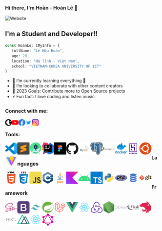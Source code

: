 ### Hi there, I'm Hoàn - [Hoàn Lê][website] 👋 

![Website](https://readme-typing-svg.herokuapp.com/?width=800&lines=Student%20at%20%20Viet%20-%20Korea%20University%20of%20Information%20Communication%20Technology;%20Fullstack%20Web%20application%20developer,%20Mobile%20application%20developer)

## I'm a Student and Developer!!

```typescript
const HoanLe: IMyInfo = {
   fullName: "Lê Hữu Hoàn",
   age: 20,
   location: "Hà Tĩnh - Việt Nam",
   school: "VIETNAM-KOREA UNIVERSITY OF ICT"
}
```

- 🌱 I’m currently learning everything 🤣
- 👯 I’m looking to collaborate with other content creators
- 🥅 2023 Goals: Contribute more to Open Source projects
- ⚡ Fun fact: I love coding and listen music 

### Connect with me:

[<img align="left" alt="Hoanle.tk" width="22px" src="https://raw.githubusercontent.com/iconic/open-iconic/master/svg/globe.svg" />][website]
[<img align="left" alt="Hoàn Lê | YouTube" width="22px" src="https://github.com/github/explore/blob/main/topics/youtube/youtube.png" />][youtube]
[<img align="left" alt="Hoàn Lê | LinkedIn" width="22px" src="https://github.com/github/explore/blob/main/topics/facebook/facebook.png" />][facebook]
[<img align="left" alt="Hoàn Lê | Twitter" width="22px" src="https://github.com/github/explore/blob/main/topics/twitter/twitter.png" />][twitter]
[<img align="left" alt="Hoàn Lê | Instagram" width="22px" src="https://github.com/github/explore/blob/main/topics/instagram/instagram.png" />][instagram]

<br />

### Tools:

<img align="left" alt="Visual Studio" width="40px" src="https://raw.githubusercontent.com/github/explore/80688e429a7d4ef2fca1e82350fe8e3517d3494d/topics/visual-studio-code/visual-studio-code.png" />
<img align="left" alt="Sublime text" width="40px" src="https://raw.githubusercontent.com/github/explore/80688e429a7d4ef2fca1e82350fe8e3517d3494d/topics/sublime-text/sublime-text.png" />
<img align="left" alt="Android Studio" width="40px" src="https://github.com/github/explore/blob/main/topics/android-studio/android-studio.png" />
<img align="left" alt="intelLJ" width="40px" src="https://github.com/github/explore/blob/main/topics/intellij-idea/intellij-idea.png" />
<img align="left" alt="Figma" width="40px" src="https://github.com/github/explore/blob/main/topics/figma/figma.png" />
<img align="left" alt="GitHub" width="40px" src="https://raw.githubusercontent.com/github/explore/78df643247d429f6cc873026c0622819ad797942/topics/github/github.png" />
<img align="left" alt="MySQL" width="40px" src="https://github.com/github/explore/blob/main/topics/mysql/mysql.png" />
<img align="left" alt="" width="40px" src="https://github.com/github/explore/blob/main/topics/postgresql/postgresql.png" />
<img align="left" alt="" width="40px" src="https://github.com/github/explore/blob/main/topics/mongodb/mongodb.png" />
<img align="left" alt="Docker" width="40px" src="https://github.com/github/explore/blob/main/topics/docker/docker.png" />
<img align="left" alt="Heroku" width="40px" src="https://github.com/github/explore/blob/main/topics/heroku/heroku.png" />
<img align="left" alt="Heroku" width="40px" src="https://github.com/github/explore/blob/main/topics/ubuntu/ubuntu.png" />
<img align="left" alt="Vite" width="40px" src="https://github.com/github/explore/blob/main/topics/vite/vite.png" />
<br />

### Languages

<img align="left" alt="HTML5" width="40px" src="https://raw.githubusercontent.com/github/explore/80688e429a7d4ef2fca1e82350fe8e3517d3494d/topics/html/html.png" />
<img align="left" alt="CSS3" width="40px" src="https://raw.githubusercontent.com/github/explore/80688e429a7d4ef2fca1e82350fe8e3517d3494d/topics/css/css.png" />
<img align="left" alt="JavaScript" width="40px" src="https://raw.githubusercontent.com/github/explore/80688e429a7d4ef2fca1e82350fe8e3517d3494d/topics/javascript/javascript.png" />
<img align="left" alt="HTML5" width="40px" src="https://raw.githubusercontent.com/github/explore/80688e429a7d4ef2fca1e82350fe8e3517d3494d/topics/cpp/cpp.png" />
<img align="left" alt="Java" width="40px" src="https://github.com/github/explore/blob/main/topics/java/java.png" />
<img align="left" alt="Kotlin" width="40px" src="https://raw.githubusercontent.com/github/explore/80688e429a7d4ef2fca1e82350fe8e3517d3494d/topics/kotlin/kotlin.png" />
<img align="left" alt="Android" width="40px" src="https://github.com/github/explore/blob/main/topics/android/android.png" />
<img align="left" alt="" width="40px" src="https://github.com/github/explore/blob/main/topics/typescript/typescript.png" />
<img align="left" alt="Py thon" width="40px" src="https://raw.githubusercontent.com/github/explore/80688e429a7d4ef2fca1e82350fe8e3517d3494d/topics/python/python.png" />
<img align="left" alt="PHP" width="40px" src="https://raw.githubusercontent.com/github/explore/80688e429a7d4ef2fca1e82350fe8e3517d3494d/topics/php/php.png" />
<img align="left" alt="SQL" width="40px" src="https://raw.githubusercontent.com/github/explore/80688e429a7d4ef2fca1e82350fe8e3517d3494d/topics/sql/sql.png" />
<img align="left" alt="Git" width="40px" src="https://raw.githubusercontent.com/github/explore/80688e429a7d4ef2fca1e82350fe8e3517d3494d/topics/git/git.png" />

<br />

### Framework

<img align="left" alt="Sass" width="40px" src="https://github.com/github/explore/blob/main/topics/sass/sass.png" />
<img align="left" alt="Bootstrap" width="40px" src="https://github.com/github/explore/blob/main/topics/bootstrap/bootstrap.png" />
<img align="left" alt="Sass" width="40px" src="https://github.com/github/explore/blob/main/topics/tailwind/tailwind.png" />
<img align="left" alt="Spring" width="40px" src="https://github.com/github/explore/blob/main/topics/spring-boot/spring-boot.png" />
<img align="left" alt="Laravel" width="40px" src="https://raw.githubusercontent.com/github/explore/80688e429a7d4ef2fca1e82350fe8e3517d3494d/topics/laravel/laravel.png" />
<img align="left" alt="VueJs" width="40px" src="https://raw.githubusercontent.com/github/explore/80688e429a7d4ef2fca1e82350fe8e3517d3494d/topics/vue/vue.png" />
<img align="left" alt="React" width="40px" src="https://raw.githubusercontent.com/github/explore/80688e429a7d4ef2fca1e82350fe8e3517d3494d/topics/react/react.png" />
<img align="left" alt="Redux" width="40px" src="https://github.com/github/explore/blob/main/topics/redux/redux.png" />
<img align="left" alt="NodeJS" width="40px" src="https://github.com/github/explore/blob/main/topics/nodejs/nodejs.png" />
<img align="left" alt="" width="40px" src="https://github.com/github/explore/blob/main/topics/express/express.png" />
<img align="left" alt="Flask" width="40px" src="https://github.com/github/explore/blob/main/topics/flask/flask.png" />
<img align="left" alt="NestJs" width="40px" src="https://github.com/github/explore/blob/main/topics/nestjs/nestjs.png" />
<img align="left" alt="NextJs" width="40px" src="https://github.com/github/explore/blob/main/topics/nextjs/nextjs.png" />
<img align="left" alt="Graphql" width="40px" src="https://github.com/github/explore/blob/main/topics/nuxt/nuxt.png" />
<img align="left" alt="React-native" width="40px" src="https://github.com/github/explore/blob/main/topics/react-native/react-native.png" />
<img align="left" alt="Graphql" width="40px" src="https://github.com/github/explore/blob/main/topics/graphql/graphql.png" />
<br>
<br>

[messenger]: https://www.facebook.com/messages/t/100036070716996
[website]: https://hoanle.tk
[twitter]: https://twitter.com/hoanlehuu396
[youtube]: https://www.youtube.com/channel/UCm3jjrj_lvfsMzZYhn2FoHg
[instagram]: https://www.instagram.com/hoanle.396/
[facebook]: https://facebook.com//hoanle396

